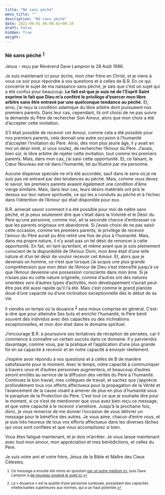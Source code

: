 ```yaml
---
title: "Né sans péché"
menu_title: ""
description: "Né sans péché"
date: 2022-06-01 06:00:01+00:10
draft: False
hidden: True
weight:
---
```

### Né sans péché <sup id="a1">[1](#f1)</sup>

Jésus - reçu par Révérend Dave Lampron le 28 Août 1986.

Je suis maintenant ici pour écrire, mon cher frère en Christ, et je viens à vous ce soir pour répondre à vos questions et à celles de B.R. En ce qui concerne le sujet de ma naissance sans péché, je sais que c’est un sujet qui a été confus pour beaucoup. **Le fait est que je suis né de l'Esprit Saint exprime le fait que Dieu m’a conféré le privilège d’exercer mon libre arbitre sans être entravé par une quelconque tendance au péché.** Et, ainsi, j’ai reçu la condition adamique du libre arbitre dont jouissaient nos premiers parents. Dans leur cas, cependant, ils ont choisi de ne pas suivre la demande du Père de rechercher Son Amour, alors que mon choix a été d’accepter cette invitation.

S’il était possible de recevoir cet Amour, comme cela a été possible pour nos premiers parents, cela donnait une autre occasion à l’humanité d’accepter l’Invitation du Père. Ainsi, dès mon plus jeune âge, il y avait en moi un désir inné, si vous voulez, de rechercher l’Amour du Père. J’avais, bien sûr, le libre arbitre de rejeter cette invitation, tout comme les premiers parents. Mais, dans mon cas, j’ai saisi cette opportunité. Et, ce faisant, le Cœur Nouveau est né dans l’humanité, tel qu’illustré par ma personne.

Aucune dispense spéciale ne m’a été accordée, sauf dans le sens où je ne suis pas né entravé par des tendances au péché. Mais, comme vous devez le savoir, les premiers parents avaient également une condition d’âme vierge similaire. Mais, dans leur cas, leurs désirs matériels ont pris le dessus sur leur nature spirituelle, ce qui les a conduits au péché et à l’échec dans l’obtention de l’Amour qui était disponible pour eux.

B.R. aimerait savoir comment il a été possible pour moi de naître sans péché, et je peux seulement dire que c’était dans la Volonté et le Désir du Père qu’une personne, comme moi, ait la seconde chance d’embrasser ce que les parents originaux ont abandonné. Si j’avais choisi de ne pas saisir cette occasion, comme les premiers parents, le privilège de recevoir l’amour du Père aurait pu être retiré une fois de plus à l’humanité. Mais, dans ma propre nature, il n’y avait pas un tel désir de renoncer à cette opportunité. En fait, en tant qu’enfant, et même avant que je sois pleinement conscient de la disponibilité de l’Amour Divin, mon âme était d’une telle nature et d’un tel désir de vouloir recevoir cet Amour. Et, alors que je devenais un homme, ce n’est que lorsque j’ai acquis une plus grande compréhension que mon désir de l’Amour de Dieu s’est intensifié jusqu’à ce que l’Amour devienne une possession consciente dans mon âme. Si je n’avais pas eu cette nature originelle, comme d’autres ont des natures orientées vers d’autres types d’activités, mon développement n’aurait peut-être pas été aussi rapide qu’il l’a été. Mais c’est comme le grand pianiste doué d’une capacité ou d’une inclination exceptionnelle dès le début de sa vie.

Il viendra un temps où la douance <sup id="a2">[2](#f2)</sup> sera mieux comprise en général. C’est-à-dire que pour atteindre Ses buts et enrichir l’humanité, le Père bénit souvent des individus avec des capacités ou des inclinations exceptionnelles, et mon don était dans le domaine spirituel.

J’encourage B.R. à poursuivre ses tentatives de réception de pensées, car il commence à connaître un certain succès dans ce domaine. Il y parviendra davantage, comme vous, par la pratique et l’application d’une plus grande foi en sa capacité à recevoir et en notre capacité à envoyer réellement.

J’espère avoir répondu à vos questions et à celles de B de manière satisfaisante pour le moment. Avec le temps, notre capacité à communiquer à travers vous et d’autres personnes augmentera, et beaucoup d’autres seront enrôlés au service de la diffusion des vérités du Père à l’humanité. Continuez le bon travail, mes collègues de travail, et sachez que j’apprécie profondément tous vos efforts affectueux pour la propagation de la Vérité et l’avancement de la cause visant à amener de plus en plus d’humanité sous le parapluie de la Protection du Père. C’est tout ce que je souhaite dire pour le moment, si ce n’est de mentionner que vous avez bien reçu ce message, et que votre capacité à le recevoir s’améliore. Jusqu’à la prochaine fois, donc, je vous remercie de me donner l’occasion de vous délivrer un message pour le bénéfice des autres. Je vous aime, chacun d’entre vous, et je suis très heureux de tous vos efforts affectueux dans les diverses tâches qui vous sont confiées et que vous accomplissez si bien.

Vous êtes fatigué maintenant, et je dois m’arrêter. Je vous laisse maintenant avec tout mon amour, mon appréciation et mes bénédictions, et celles du Père.

Je suis votre ami et votre frère, Jésus de la Bible et Maître des Cieux Célestes.
<small>

1. <large id="f1"> Ce message a ensuite été remis en question [par un autre médium ici](/fr-contemporary-messages/fr-contemporary-messages-by-date-order/fr-contemporary-messages-1984-1994/fr-1986-12-26-1-ks-jesus/), puis Dave Lampron a [de nouveau soulevé le sujet ici](/fr-contemporary-messages/fr-contemporary-messages-by-date-order/fr-contemporary-messages-1984-1994/fr-1988-2-4-1-dl-jesus/).[↩](#a1)

2. <large id="f2"> La « douance » est la qualité d’une personne surdouée, possédant des capacités intellectuelles supérieures aux normes, qui a un haut potentiel.[↩](#a2)
